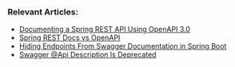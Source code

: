 ### Relevant Articles:

- [Documenting a Spring REST API Using OpenAPI 3.0](https://www.surya.com/spring-rest-openapi-documentation)
- [Spring REST Docs vs OpenAPI](https://www.surya.com/spring-rest-docs-vs-openapi)
- [Hiding Endpoints From Swagger Documentation in Spring Boot](https://www.surya.com/spring-swagger-hiding-endpoints)
- [Swagger @Api Description Is Deprecated](https://www.surya.com/java-swagger-api-description-deprecated)

